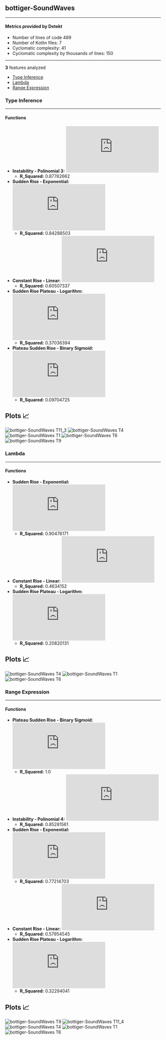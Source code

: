 ## bottiger-SoundWaves
----
#### Metrics provided by Detekt
* Number of lines of code 489
* Number of Kotlin files: 7
* Cyclomatic complexity: 41
* Cyclomatic complexity by thousands of lines: 150 

----
**3** features analyzed

*	<a href="#type_inference">Type Inference</a> 
*	<a href="#lambda">Lambda</a> 
*	<a href="#range_expr">Range Expression</a> 


### <a name="type_inference">Type Inference</a>
----
#### Functions
* **Instability - Polinomial 3:** ![equation](http://latex.codecogs.com/svg.latex?('0.000192x%5E3%20&plus;-0.023481x%5E2%20&plus;%200.906924x%20&plus;%2013.71942',))
    * **R_Squared:** 0.87762662
* **Sudden Rise - Exponential:** ![equation](http://latex.codecogs.com/svg.latex?24.603806x%5E%7B1.049867%7D%20&plus;%2020.856908)
    * **R_Squared:** 0.84288503
* **Constant Rise - Linear:** ![equation](http://latex.codecogs.com/svg.latex?0.364159x%20&plus;%2011.743935)
    * **R_Squared:** 0.60507337
* **Sudden Rise Plateau - Logarithm:** ![equation](http://latex.codecogs.com/svg.latex?10.24987%5Clog_%7B3.333649%7D%28x%29%20&plus;%200.0)
    * **R_Squared:** 0.37036394
* **Plateau Sudden Rise - Binary Sigmoid:** ![equation](http://latex.codecogs.com/svg.latex?%5Cfrac%7B-15.266667%7D%7B1%20&plus;%20%5Cepsilon%5E%28--575.629754%28x%20-10.857654%29%29%7D%20&plus;%2032.666667)
    * **R_Squared:** 0.09704725

**Plots** :chart_with_upwards_trend:
-----

![bottiger-SoundWaves T11_3](../plots/bottiger-SoundWaves_type_inference_T11_3.png)
![bottiger-SoundWaves T4](../plots/bottiger-SoundWaves_type_inference_T4.png)
![bottiger-SoundWaves T1](../plots/bottiger-SoundWaves_type_inference_T1.png)
![bottiger-SoundWaves T6](../plots/bottiger-SoundWaves_type_inference_T6.png)
![bottiger-SoundWaves T9](../plots/bottiger-SoundWaves_type_inference_T9.png)
### <a name="lambda">Lambda</a>
----
#### Functions
* **Sudden Rise - Exponential:** ![equation](http://latex.codecogs.com/svg.latex?78.113394x%5E%7B1.09594%7D%20&plus;%200.95917)
    * **R_Squared:** 0.90476171
* **Constant Rise - Linear:** ![equation](http://latex.codecogs.com/svg.latex?0.0214x%20&plus;%200.407071)
    * **R_Squared:** 0.4634152
* **Sudden Rise Plateau - Logarithm:** ![equation](http://latex.codecogs.com/svg.latex?0.941653%5Clog_%7B10.810477%7D%28x%29%20&plus;%200.0)
    * **R_Squared:** 0.20820131

**Plots** :chart_with_upwards_trend:
-----

![bottiger-SoundWaves T4](../plots/bottiger-SoundWaves_lambda_T4.png)
![bottiger-SoundWaves T1](../plots/bottiger-SoundWaves_lambda_T1.png)
![bottiger-SoundWaves T6](../plots/bottiger-SoundWaves_lambda_T6.png)
### <a name="range_expr">Range Expression</a>
----
#### Functions
* **Plateau Sudden Rise - Binary Sigmoid:** ![equation](http://latex.codecogs.com/svg.latex?%5Cfrac%7B2.0%7D%7B1%20&plus;%20%5Cepsilon%5E%28-44.950925%28x%20-17.500718%29%29%7D%20&plus;%201.0)
    * **R_Squared:** 1.0
* **Instability - Polinomial 4:** ![equation](http://latex.codecogs.com/svg.latex?-0.00015x%5E4%20&plus;%200.007354x%5E3%20&plus;-0.108095x%5E2%20&plus;%200.538656x%20&plus;%200.333472)
    * **R_Squared:** 0.85281561
* **Sudden Rise - Exponential:** ![equation](http://latex.codecogs.com/svg.latex?16.936979x%5E%7B1.184378%7D%20&plus;%200.758477)
    * **R_Squared:** 0.77214703
* **Constant Rise - Linear:** ![equation](http://latex.codecogs.com/svg.latex?0.100791x%20&plus;%200.312253)
    * **R_Squared:** 0.57954545
* **Sudden Rise Plateau - Logarithm:** ![equation](http://latex.codecogs.com/svg.latex?1.167904%5Clog_%7B6.629296%7D%28x%29%20&plus;%200.136326)
    * **R_Squared:** 0.32294041

**Plots** :chart_with_upwards_trend:
-----

![bottiger-SoundWaves T9](../plots/bottiger-SoundWaves_range_expr_T9.png)
![bottiger-SoundWaves T11_4](../plots/bottiger-SoundWaves_range_expr_T11_4.png)
![bottiger-SoundWaves T4](../plots/bottiger-SoundWaves_range_expr_T4.png)
![bottiger-SoundWaves T1](../plots/bottiger-SoundWaves_range_expr_T1.png)
![bottiger-SoundWaves T6](../plots/bottiger-SoundWaves_range_expr_T6.png)
